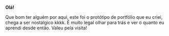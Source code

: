 <strong>Olá!</strong>

Que bom ter alguém por aqui, este foi o protótipo de portfólio que eu criei, chega a ser nostálgico kkkk.
É muito legal olhar para trás e ver o quanto eu aprendi desde então. 
Valeu pela visita!
